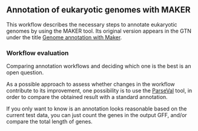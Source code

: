 Annotation of eukaryotic genomes with MAKER
-------------------------------------------

This workflow describes the necessary steps to annotate eukaryotic genomes by using the MAKER tool. Its original version appears in the GTN under the title [Genome annotation with Maker](https://training.galaxyproject.org/training-material/topics/genome-annotation/tutorials/annotation-with-maker/tutorial.html).

### Workflow evaluation

Comparing annotation workflows and deciding which one is the best is an open question. 

As a possible approach to assess whether changes in the workflow contribute to its improvement, one possibility is to use the [ParseVal](https://usegalaxy.eu/root?tool_id=toolshed.g2.bx.psu.edu/repos/iuc/aegean_parseval/aegean_parseval/0.16.0) tool, in order to compare the obtained result with a standard annotation.

If you only want to know is an annotation looks reasonable based on the current test data, you can just count the genes in the output GFF, and/or compare the total length of genes.

